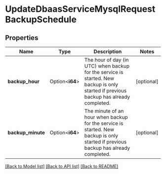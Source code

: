 # UpdateDbaasServiceMysqlRequestBackupSchedule

## Properties

Name | Type | Description | Notes
------------ | ------------- | ------------- | -------------
**backup_hour** | Option<**i64**> | The hour of day (in UTC) when backup for the service is started. New backup is only started if previous backup has already completed. | [optional]
**backup_minute** | Option<**i64**> | The minute of an hour when backup for the service is started. New backup is only started if previous backup has already completed. | [optional]

[[Back to Model list]](../README.md#documentation-for-models) [[Back to API list]](../README.md#documentation-for-api-endpoints) [[Back to README]](../README.md)


